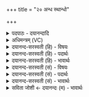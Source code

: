 +++
title = "२० अन्ध स्थान्धो"

+++
<details><summary>पदपाठः - दयानन्दादि</summary>

अन्धः॑। स्थ॒। अन्धः॑। वः॒। भ॒क्षी॒य॒। महः॑। स्थ॒। महः॑। वः॒। भ॒क्षी॒य॒। ऊ॒र्जः॑। स्थ॒। ऊर्ज्ज॑म्। वः॒। भ॒क्षी॒य॒। रा॒यः। पोषः॑। स्थ॒। रा॒यः। पोष॑म्। वः॒। भ॒क्षी॒य॒। २०।
</details>

<details><summary>अधिमन्त्रम् (VC)</summary>

- आपो देवता
- याज्ञवल्क्यः
- भुरिग् बृहती
- मध्यमः
</details>

<details><summary>दयानन्द-सरस्वती (हि) - विषयः</summary>

अब अगले मन्त्र में यज्ञ से शुद्ध किये ओषधी आदि पदार्थों का उपदेश किया है ॥
</details>

<details><summary>दयानन्द-सरस्वती (हि) - पदार्थः</summary>

पदार्थान्वयभाषाः -  जो (अन्धः) बलवान् वृक्ष वा ओषधि आदि पदार्थ (स्थ) हैं (वः) उनके प्रकाश से मैं (अन्धः) वीर्य को पुष्ट करनेवाले अन्नों को (भक्षीय) ग्रहण करूँ। जो (महः) बड़े-बड़े वायु अग्नि आदि वा विद्या आदि पदार्थ (स्थ) हैं (वः) उनसे मैं (महः) बड़ी-बड़ी क्रियाओं को सिद्धि करनेवाले कर्मों का (भक्षीय) सेवन करूँ। जो (ऊर्जः) जल, दूध, घी, मिष्ट वा फल आदि रसवाले पदार्थ (स्थ) हैं (वः) उनसे मैं (ऊर्जम्) पराक्रमयुक्त रस का (भक्षीय) भोग करूँ और जो (रायस्पोषः) अनेक गुणयुक्त पदार्थ (स्थ) हैं (वः) उन चक्रवर्तिराज्य और श्री आदि पदार्थों के मैं (रायस्पोषम्) उत्तम-उत्तम धनों के भोग का (भक्षीय) सेवन करूँ ॥२०॥
</details>

<details><summary>दयानन्द-सरस्वती (हि) - भावार्थः</summary>

भावार्थभाषाः -  मनुष्यों को जगत् के पदार्थों के गुणज्ञानपूर्वक क्रिया की कुशलता से उपकार को ग्रहण करके सब सुखों का भोग करना चाहिये ॥२०॥
</details>

<details><summary>दयानन्द-सरस्वती (सं) - विषयः</summary>

अथ यज्ञेन कृतशुद्धय ओषध्यादयः पदार्था उपदिश्यन्ते ॥
</details>

<details><summary>दयानन्द-सरस्वती (सं) - पदार्थः</summary>

पदार्थान्वयभाषाः -  येऽन्धः स्थान्धो वीर्यवन्तो वृक्षौषध्यादयः पदार्थाः सन्ति, वस्तेषां सकाशादहमन्धोवीर्यकराण्यन्नानि भक्षीय स्वीकुर्य्याम्। ये महः स्थ महो महान्तो वाय्वग्न्यादयो विद्यादयो वा सन्ति, वस्तेषां सकाशान्महांसि क्रियासिद्धिकराण्यहं भक्षीय। य ऊर्ज्जः स्थोर्ज्जोः रसवन्तो जलदुग्धघृतमधुफलादयः सन्ति, वस्तेषां सकाशादूर्जं रसमहं भक्षीय भुञ्जीय। ये रायस्पोषः स्थ रायस्पोषो बहुगुणसमूहयुक्ताः पदार्थाः सन्ति, वस्तेषां सकाशादहं रायस्पोषं बहुशुभगुणैः पोषं भक्षीय सेवेय ॥२०॥
</details>

<details><summary>दयानन्द-सरस्वती (सं) - भावार्थः</summary>

भावार्थभाषाः -  मनुष्यैर्जगत्स्थानां पदार्थानां गुणज्ञानपुरःसरं क्रियाकौशलेनोपकारं सङ्गृह्य सर्वं सुखं भोक्तव्यमिति ॥२०॥
</details>

<details><summary>सविता जोशी ← दयानन्दः (म) - भावार्थः</summary>

भावार्थभाषाः -  माणसांनी जगातील पदार्थांचे गुण ज्ञानपूर्वक जाणून कार्य करताना त्यांचा कुशलतेने उपयोग केला पाहिजे व सर्व सुख भोगले पाहिजे.
</details>